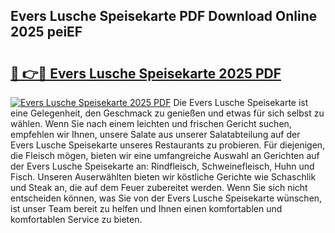 ## Evers Lusche Speisekarte PDF Download Online 2025 peiEF

# <h2><a href="http://gc8svu.nevu.top/?p=Evers+Lusche+Speisekarte">🔗 👉🔴 Evers Lusche Speisekarte 2025 PDF</a></h2>

[![Evers Lusche Speisekarte 2025 PDF](https://i.imgur.com/dBaPXMq.png)](http://gc8svu.nevu.top/?p=Evers+Lusche+Speisekarte)
Die Evers Lusche Speisekarte ist eine Gelegenheit, den Geschmack zu genießen und etwas für sich selbst zu wählen. Wenn Sie nach einem leichten und frischen Gericht suchen, empfehlen wir Ihnen, unsere Salate aus unserer Salatabteilung auf der Evers Lusche Speisekarte unseres Restaurants zu probieren. Für diejenigen, die Fleisch mögen, bieten wir eine umfangreiche Auswahl an Gerichten auf der Evers Lusche Speisekarte an: Rindfleisch, Schweinefleisch, Huhn und Fisch. Unseren Auserwählten bieten wir köstliche Gerichte wie Schaschlik und Steak an, die auf dem Feuer zubereitet werden. Wenn Sie sich nicht entscheiden können, was Sie von der Evers Lusche Speisekarte wünschen, ist unser Team bereit zu helfen und Ihnen einen komfortablen und komfortablen Service zu bieten.
